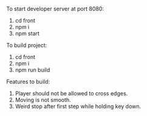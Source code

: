 To start developer server at port 8080:
1. cd front
2. npm i
3. npm start

To build project:
1. cd front
2. npm i
3. npm run build

Features to build:
1. Player should not be allowed to cross edges.
2. Moving is not smooth.
3. Weird stop after first step while holding key down.

